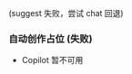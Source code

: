 <!-- 自动生成: 日期 2025-10-07  序号 1  主题: 构建速度提升策略  模式:${CREATIVE_LEVEL} -->

(suggest 失败，尝试 chat 回退)
### 自动创作占位 (失败)
- Copilot 暂不可用
